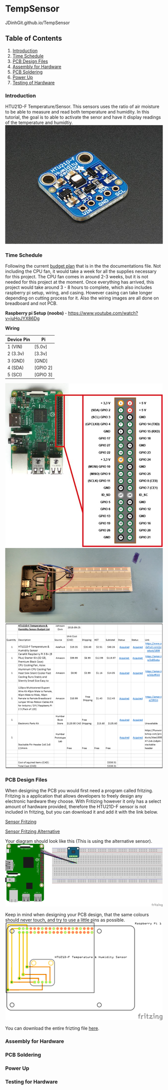 # TempSensor
JDinhGit.github.io/TempSensor


## Table of Contents
1. [Introduction](#introduction)
2. [Time Schedule](#time-schedule)
3. [PCB Design Files](#pcb-design-files)
4. [Assembly for Hardware](#assembly-for-hardware)
5. [PCB Soldering](#pcb-soldering)
6. [Power Up](#power-up)
7. [Testing of Hardware](#testing-of-hardware)


### Introduction
HTU21D-F Temperature/Sensor. This sensors uses the ratio of air moisture to be able to measure and read both temperature and humidity. 
In this tutorial, the goal is to able to activate the senor and have it display readings of the temperature and humidtiy.<br>
![HTU21D-F Sensor](https://github.com/JDinhGit/TempSensor/blob/master/Documentation/HTU21DF.jpg)

### Time Schedule
Following the current [budget plan](https://github.com/JDinhGit/TempSensor/blob/master/Documentation/BudgetPlan(Updated).pdf) that is in the the documentations file. Not including the CPU fan, it would take a week for all the supplies necessary for this project. The CPU fan comes in around 2-3 weeks, but it is not needed for this project at the moment. Once everything has arrived, this project would take around 3 - 8 hours to complete, which also includes raspberry pi setup, wiring, and casing. However casing can take longer depending on cutting process for it. Also the wiring images are all done on breadboard and not PCB.<br>

<b>Raspberry pi Setup (noobs) </b>- https://www.youtube.com/watch?v=juHoJYX86Dg<br>
 
 <b>Wiring</b>
 
| Device Pin| Pi           |
| --------- | ------------ |
| 1 (VIN)   | [5.0v]       |
| 2 (3.3v)  | [3.3v]       |
| 3 (GND)   | [GND]        |
| 4 (SDA)   | [GPIO 2]     |
| 5 (SCI)   | [GPIO 3]     |

![Pinouts](https://github.com/JDinhGit/TempSensor/blob/master/Documentation/raspberry-pi-15b.jpg)<br>
![Wiring](https://github.com/JDinhGit/TempSensor/blob/master/Documentation/IMG_20181023_113450.jpg)<br>
![Budget](https://github.com/JDinhGit/TempSensor/blob/master/Documentation/BudgetPlan(Updated%20Image).jpg)<br>

### PCB Design Files
When designing the PCB you would first need a program called fritzing. Fritzing is a application that allows developers to freely design any electronic hardware they choose. With Fritizing however it only has a select amount of hardware provided, therefore the HTU21D-F sensor is not included in fritzing, but you can download it and add it with the link below. 

[Sensor Fritzing](https://github.com/JDinhGit/TempSensor/blob/master/PCB%20Fritzing/Adafruit%20HTU21D-F%20Temperature%20%2B%20Humidity%20Sensor.fzpz)<br>

[Sensor Fritzing Alternative](https://github.com/JDinhGit/TempSensor/blob/master/PCB%20Fritzing/fritzing-adafruit-HTU21DF-master(alternative).zip)<br>

Your diagram should look like this (This is using the alternative sensor).<br>
![Frizting Breadboard](https://github.com/JDinhGit/TempSensor/blob/master/Documentation/HTU21DF%20(Friziting%20Diagram).png)

Keep in mind when designing your PCB design, that the same colours should never touch, and try to use a little pins as possible. 
![PCB Design Hardware](https://github.com/JDinhGit/TempSensor/blob/master/Documentation/HTU21D-F_pcb.png)<br>

You can download the entire frizting file [here](https://github.com/JDinhGit/TempSensor/blob/master/PCB%20Fritzing/HTU21D-F.zip).<br>

### Assembly for Hardware

### PCB Soldering

### Power Up

### Testing for Hardware
